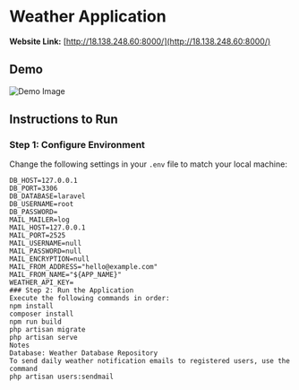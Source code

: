 # Weather Application

**Website Link:** [http://18.138.248.60:8000/](http://18.138.248.60:8000/)

## Demo

![Demo Image](link_to_your_demo_image) <!-- Add your demo image link here -->

## Instructions to Run

### Step 1: Configure Environment

Change the following settings in your `.env` file to match your local machine:

```env
DB_HOST=127.0.0.1
DB_PORT=3306
DB_DATABASE=laravel
DB_USERNAME=root
DB_PASSWORD=
MAIL_MAILER=log
MAIL_HOST=127.0.0.1
MAIL_PORT=2525
MAIL_USERNAME=null
MAIL_PASSWORD=null
MAIL_ENCRYPTION=null
MAIL_FROM_ADDRESS="hello@example.com"
MAIL_FROM_NAME="${APP_NAME}"
WEATHER_API_KEY=
### Step 2: Run the Application
Execute the following commands in order:
npm install
composer install
npm run build
php artisan migrate
php artisan serve
Notes
Database: Weather Database Repository
To send daily weather notification emails to registered users, use the command
php artisan users:sendmail
